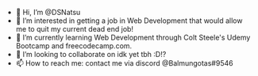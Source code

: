 - 👋 Hi, I’m @DSNatsu
- 👀 I’m interested in getting a job in Web Development that would allow me to quit my current dead end job!
- 🌱 I’m currently learning Web Development through Colt Steele's Udemy Bootcamp and freecodecamp.com.
- 💞️ I’m looking to collaborate on idk yet tbh :D!?
- 📫 How to reach me: contact me via discord @Balmungotas#9546

<!---
DSNatsu/DSNatsu is a ✨ special ✨ repository because its `README.md` (this file) appears on your GitHub profile.
You can click the Preview link to take a look at your changes.
--->
